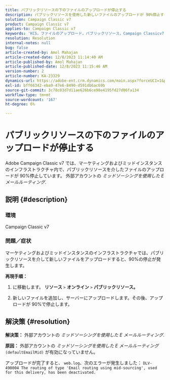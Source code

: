 ```yaml
---
title: パブリックリソースの下のファイルのアップロードが停止する
description: パブリックリソースを使用した新しいファイルのアップロードが 90%停止するAdobe Campaign Classic v7 の問題を修正する方法を説明します。
solution: Campaign Classic v7
product: Campaign Classic v7
applies-to: Campaign Classic v7
keywords: 'KCS，ファイルのアップロード，パブリックリソース，Campaign Classicv7, '
resolution: Resolution
internal-notes: null
bug: false
article-created-by: Amol Mahajan
article-created-date: 12/8/2023 11:14:40 AM
article-published-by: Amol Mahajan
article-published-date: 12/8/2023 11:15:46 AM
version-number: 2
article-number: KA-23329
dynamics-url: https://adobe-ent.crm.dynamics.com/main.aspx?forceUCI=1&pagetype=entityrecord&etn=knowledgearticle&id=057e29f6-ba95-ee11-be37-6045bd006268
exl-id: bff66342-eba9-47e6-8490-d591db6ac69b
source-git-commit: 3c78c03d7d11ae626b6ce98e4195fd27d06fa134
workflow-type: tm+mt
source-wordcount: '167'
ht-degree: 6%

---
```


# パブリックリソースの下のファイルのアップロードが停止する


Adobe Campaign Classic v7 では、マーケティングおよびミッドインスタンスのインフラストラクチャ内で、パブリックリソースを介したファイルのアップロードが 90%停止しています。 外部アカウントの *ミッドソーシングを使用した E メールルーティング*.

## 説明 {#description}


### 環境

Campaign Classic v7



### <b>問題／症状</b>

マーケティングおよびミッドインスタンスのインフラストラクチャでは、パブリックリソースを介して新しいファイルをアップロードすると、90%の停止が発生します。



<b>再現手順：</b>

1. に移動します。 <b>リソース</b> `>`  <b>オンライン</b> `>`  <b>パブリックリソース。</b>


2. 新しいファイルを追加し、サーバーにアップロードします。その後、アップロードが 90%で停止します。



## 解決策 {#resolution}

<b>解決策：</b>
外部アカウントの *ミッドソーシングを使用した E メールルーティング*.


<b>原因：</b>
外部アカウントの *ミッドソーシングを使用した E メールルーティング* `(defaultEmailMid)` が有効になっていません。

アップロードが完了すると、 `web.log`、次のエラーが発生しました：
`DLV-490004 The routing of type 'Email routing using mid-sourcing', used for this delivery, has been deactivated.`
